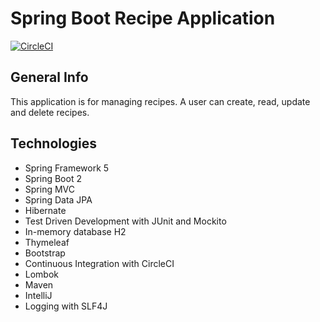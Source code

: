 # Spring Boot Recipe Application

[![CircleCI](https://circleci.com/gh/fedorovsf/spring5-recipe-app.svg?style=svg)](https://circleci.com/gh/fedorovsf/spring5-recipe-app)

## General Info
This application is for managing recipes. A user can create, read, update and delete recipes. 

## Technologies
* Spring Framework 5
* Spring Boot 2
* Spring MVC
* Spring Data JPA
* Hibernate
* Test Driven Development with JUnit and Mockito
* In-memory database H2
* Thymeleaf
* Bootstrap
* Continuous Integration with CircleCI
* Lombok
* Maven
* IntelliJ
* Logging with SLF4J
